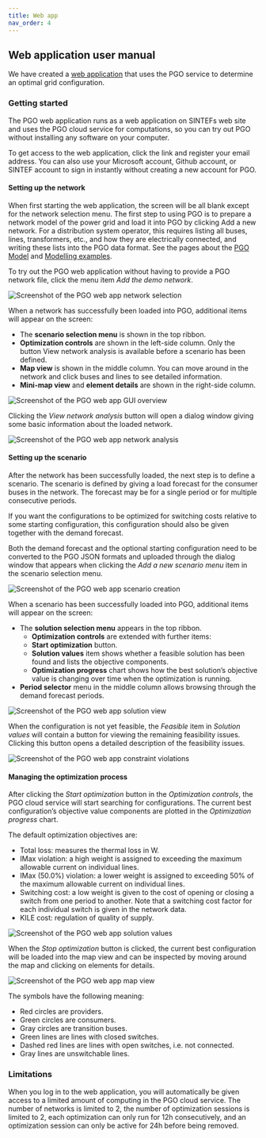 ```yaml
---
title: Web app
nav_order: 4
---
```


## Web application user manual

We have created a [web application](https://pgosintef.azurewebsites.net/#/) that uses the PGO service to determine an optimal grid configuration.

### Getting started

The PGO web application runs as a web application on SINTEFs web site and uses the PGO cloud service for computations, so you can try out PGO without installing any software on your computer.

To get access to the web application, click the link and register your email address. You can also use your Microsoft account, Github account, or SINTEF account to sign in instantly without creating a new account for PGO.

#### Setting up the network

When first starting the web application, the screen will be all blank except for the network selection menu. The first step to using PGO is to prepare a network model of the power grid and load it into PGO by clicking Add a new network. For a distribution system operator, this requires listing all buses, lines, transformers, etc., and how they are electrically connected, and writing these lists into the PGO data format. See the pages about the [PGO Model](documentation/introduction.md) and [Modelling examples](documentation/modelling-examples.md).

To try out the PGO web application without having to provide a PGO network file, click the menu item *Add the demo network*.

![Screenshot of the PGO web app network selection](images/pgo_demo_ss1.png)

When a network has successfully been loaded into PGO, additional items will appear on the screen:

 * The **scenario selection menu** is shown in the top ribbon.
 * **Optimization controls** are shown in the left-side column. Only the button View network analysis is available before a scenario has been defined.
 * **Map view** is shown in the middle column. You can move around in the network and click buses and lines to see detailed information.
 * **Mini-map view** and **element details** are shown in the right-side column.

![Screenshot of the PGO web app GUI overview](images/pgo_demo_ss2-1536x693.png)

Clicking the *View network analysis* button will open a dialog window giving some basic information about the loaded network.


![Screenshot of the PGO web app network analysis](images/pgo_demo_ss3-2-768x682.png)

#### Setting up the scenario

After the network has been successfully loaded, the next step is to define a scenario. The scenario is defined by giving a load forecast for the consumer buses in the network. The forecast may be for a single period or for multiple consecutive periods.

If you want the configurations to be optimized for switching costs relative to some starting configuration, this configuration should also be given together with the demand forecast.

Both the demand forecast and the optional starting configuration need to be converted to the PGO JSON formats and uploaded through the dialog window that appears when clicking the *Add a new scenario menu* item in the scenario selection menu.

![Screenshot of the PGO web app scenario creation](images/pgo_demo_ss6-1-600x424.png)

When a scenario has been successfully loaded into PGO, additional items will appear on the screen:

 * The **solution selection menu** appears in the top ribbon.
   * **Optimization controls** are extended with further items:
   * **Start optimization** button.
   * **Solution values** item shows whether a feasible solution has been found and lists the objective components.
   * **Optimization progress** chart shows how the best solution’s objective value is changing over time when the optimization is running.
 * **Period selector** menu in the middle column allows browsing through the demand forecast periods.

![Screenshot of the PGO web app solution view](images/pgo_demo_ss7.png)

When the configuration is not yet feasible, the *Feasible* item in *Solution values* will contain a button for viewing the remaining feasibility issues. Clicking this button opens a detailed description of the feasibility issues.

![Screenshot of the PGO web app constraint violations](images/pgo_demo_ss8-1.png)

#### Managing the optimization process

After clicking the *Start optimization* button in the *Optimization controls*, the PGO cloud service will start searching for configurations. The current best configuration’s objective value components are plotted in the *Optimization progress* chart.

The default optimization objectives are:

 * Total loss: measures the thermal loss in W.
 * IMax violation: a high weight is assigned to exceeding the maximum allowable current on individual lines.
 * IMax (50.0%) violation: a lower weight is assigned to exceeding 50% of the maximum allowable current on individual lines.
 * Switching cost: a low weight is given to the cost of opening or closing a switch from one period to another. Note that a switching cost factor for each individual switch is given in the network data.
 * KILE cost: regulation of quality of supply.

![Screenshot of the PGO web app solution values](images/pgo_demo_ss9.png)

When the *Stop optimization* button is clicked, the current best configuration will be loaded into the map view and can be inspected by moving around the map and clicking on elements for details.

![Screenshot of the PGO web app map view](images/pgo_demo_ss10-600x597.png)

The symbols have the following meaning:

 * Red circles are providers.
 * Green circles are consumers.
 * Gray circles are transition buses.
 * Green lines are lines with closed switches.
 * Dashed red lines are lines with open switches, i.e. not connected.
 * Gray lines are unswitchable lines.

### Limitations

When you log in to the web application, you will automatically be given access to a limited amount of computing in the PGO cloud service. The number of networks is limited to 2, the number of optimization sessions is limited to 2, each optimization can only run for 12h consecutively, and an optimization session can only be active for 24h before being removed.






